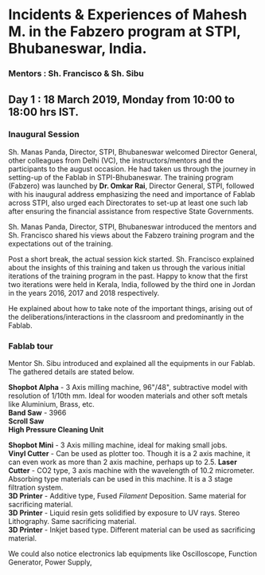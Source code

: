 # Incidents & Experiences of Mahesh M. in the Fabzero program at STPI, Bhubaneswar, India.
### Mentors : Sh. Francisco & Sh. Sibu

## Day 1 : 18 March 2019, Monday from 10:00 to 18:00 hrs IST.

### Inaugural Session

Sh. Manas Panda, Director, STPI, Bhubaneswar welcomed Director General, other colleagues from Delhi (VC), the instructors/mentors and the participants to the august occasion. He had taken us through the journey in setting-up of the Fablab in STPI-Bhubaneswar. The training program (Fabzero) was launched by **Dr. Omkar Rai**, Director General, STPI, followed with his inaugural address emphasizing the need and importance of Fablab across STPI, also urged each Directorates to set-up at least one such lab after ensuring the financial assistance from respective State Governments.

Sh. Manas Panda, Director, STPI, Bhubaneswar introduced the mentors and Sh. Francisco shared his views about the Fabzero training program and the expectations out of the training.

Post a short break, the actual session kick started. Sh. Francisco explained about the insights of this training and taken us through the various initial iterations of the training program in the past. Happy to know that the first two iterations were held in Kerala, India, followed by the third one in Jordan in the years 2016, 2017 and 2018 respectively. 

He explained about how to take note of the important things, arising out of the deliberations/interactions in the classroom and predominantly in the Fablab. 

### Fablab tour

Mentor Sh. Sibu introduced and explained all the equipments in our Fablab. The gathered details are stated below. 

**Shopbot Alpha** - 3 Axis milling machine, 96"/48", subtractive model with resolution of 1/10th mm. Ideal for wooden materials and other soft metals like Aluminium, Brass, etc.         
**Band Saw** - 3966         
**Scroll Saw**     
**High Pressure Cleaning Unit**      

**Shopbot Mini** - 3 Axis milling machine, ideal for making small jobs.      
**Vinyl Cutter** - Can be used as plotter too. Though it is a 2 axis machine, it can even work as more than 2 axis machine, perhaps up to 2.5.
**Laser Cutter** - CO2 type, 3 axis machine with the wavelength of 10.2 micrometer. Absorbing type materials can be used in this machine. It is a 3 stage filtration system.   
**3D Printer** - Additive type, Fused _Filament_ Deposition. Same material for sacrificing material.    
**3D Printer** - Liquid resin gets solidified by exposure to UV rays. Stereo Lithography. Same sacrificing material.       
**3D Printer** - Inkjet based type. Different material can be used as sacrificing material.

We could also notice electronics lab equipments like Oscilloscope, Function Generator, Power Supply,

###  
